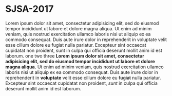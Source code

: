 # SJSA-2017
Lorem ipsum dolor sit amet, consectetur adipisicing elit, sed do eiusmod
tempor incididunt ut labore et dolore magna aliqua. Ut enim ad minim veniam,
quis nostrud exercitation ullamco laboris nisi ut aliquip ex ea commodo
consequat. Duis aute irure dolor in reprehenderit in voluptate velit esse
cillum dolore eu fugiat nulla pariatur. Excepteur sint occaecat cupidatat non
proident, sunt in culpa qui officia deserunt mollit anim id est laborum.
one 
two
three
**Lorem ipsum dolor sit amet, consectetur adipisicing elit, sed do eiusmod
tempor incididunt ut labore et dolore magna aliqua.** Ut enim ad minim veniam,
quis nostrud exercitation ullamco laboris nisi ut aliquip ex ea commodo
consequat. Duis aute irure dolor in reprehenderit in **voluptate** velit esse
cillum dolore eu ~~fugiat~~ nulla pariatur. Excepteur sint occaecat cupidatat non
proident, *sunt* in culpa qui officia deserunt mollit anim id est laborum.
